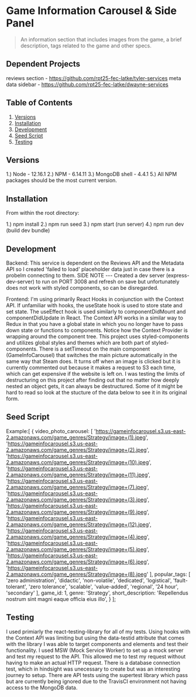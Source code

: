 # Game Information Carousel & Side Panel

> An information section that includes images from the game, a brief description, tags related to the game and other specs.

## Dependent Projects
reviews section - https://github.com/rpt25-fec-latke/tyler-services
meta data sidebar - https://github.com/rpt25-fec-latke/dwayne-services

## Table of Contents

1. [Versions](#versions)
2. [Installation](#installation)
3. [Development](#development)
4. [Seed Script](#seedscript)
5. [Testing](#testing)

## Versions
1.) Node - 12.16.1
2.) NPM - 6.14.11
3.) MongoDB shell - 4.4.1
5.) All NPM packages should be the most current version.

## Installation
From within the root directory:

1.) npm install
2.) npm run seed
3.) npm start (run server)
4.) npm run dev (build dev bundle)

## Development

Backend:
  This service is dependent on the Reviews API and the Metadata API so I created 'failed to load' placeholder data just in case there is a probelm connecting to them.
  SIDE NOTE --- Created a dev server (express-dev-server) to run on PORT 3008 and refresh on save but unfortunately does not work with styled components, so can be disregarded.

Frontend:
  I'm using primarily React Hooks in conjunction with the Context API. If unfamiliar with hooks, the useState hook is used to store state and set state. The useEffect hook is used similarly to componentDidMount and componentDidUpdate in React. The Context API works in a similar way to Redux in that you have a global state in which you no longer have to pass down state or functions to components. Notice how the Context Provider is wrapping around the component tree.
  This project uses styled-components and utilizes global styles and themes which are both part of styled-components.
  There is a setTimeout on the main component (GameInfoCarousel) that switches the main picture automatically in the same way that Steam does. It turns off when an image is clicked but it is currently commented out because it makes a request to S3 each time, which can get expensive if the website is left on.
  I was testing the limits of destructuring on this project after finding out that no matter how deeply nested an object gets, it can always be destructured. Some of it might be hard to read so look at the stucture of the data below to see it in its original form.

## Seed Script
Example:[
  {
    video_photo_carousel: [
      'https://gameinfocarousel.s3.us-east-2.amazonaws.com/game_genres/Strategy/image+(1).jpeg',
      'https://gameinfocarousel.s3.us-east-2.amazonaws.com/game_genres/Strategy/image+(2).jpeg',
      'https://gameinfocarousel.s3.us-east-2.amazonaws.com/game_genres/Strategy/image+(10).jpeg',
      'https://gameinfocarousel.s3.us-east-2.amazonaws.com/game_genres/Strategy/image+(11).jpeg',
      'https://gameinfocarousel.s3.us-east-2.amazonaws.com/game_genres/Strategy/image+(7).jpeg',
      'https://gameinfocarousel.s3.us-east-2.amazonaws.com/game_genres/Strategy/image+(3).jpeg',
      'https://gameinfocarousel.s3.us-east-2.amazonaws.com/game_genres/Strategy/image+(9).jpeg',
      'https://gameinfocarousel.s3.us-east-2.amazonaws.com/game_genres/Strategy/image+(12).jpeg',
      'https://gameinfocarousel.s3.us-east-2.amazonaws.com/game_genres/Strategy/image+(4).jpeg',
      'https://gameinfocarousel.s3.us-east-2.amazonaws.com/game_genres/Strategy/image+(5).jpeg',
      'https://gameinfocarousel.s3.us-east-2.amazonaws.com/game_genres/Strategy/image+(6).jpeg',
      'https://gameinfocarousel.s3.us-east-2.amazonaws.com/game_genres/Strategy/image+(8).jpeg'
    ],
    popular_tags: [
      'zero administration',
      'didactic',
      'non-volatile',
      'dedicated',
      'logistical',
      'fault-tolerant',
      'zero tolerance',
      'scalable',
      'value-added',
      'regional',
      '24 hour',
      'secondary'
    ],
    game_id: 1,
    genre: 'Strategy',
    short_description: 'Repellendus nostrum sint magni eaque officia eius illo',
  }
];

## Testing
I used primiarly the react-testing-library for all of my tests. Using hooks with the Context API was limiting but using the data-testid attribute that comes with the library I was able to target components and elements and test their functionality. I used MSW (Mock Service Worker) to set up a mock server and test my request to the API. This allowed me to test my request without having to make an actual HTTP request.
There is a database connection test, which in hindsight was unecessary to create but was an interesting journey to setup. There are API tests using the supertest library which pass but are currently being ignored due to the TravisCI environment not having access to the MongoDB data.